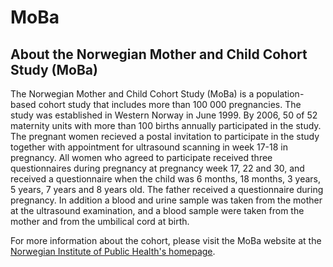 # MoBa
## About the Norwegian Mother and Child Cohort Study (MoBa)
The Norwegian Mother and Child Cohort Study (MoBa) is a population-based cohort study that includes more than 100 000 pregnancies. The study was established in Western Norway in June 1999. By 2006, 50 of 52 maternity units with more than 100 births annually participated in the study. The pregnant women recieved a postal invitation to participate in the study together with appointment for ultrasound scanning in week 17-18 in pregnancy. All women who agreed to participate received three questionnaires during pregnancy at pregnancy week 17, 22 and 30, and received a questionnaire when the child was 6 months, 18 months, 3 years, 5 years, 7 years and 8 years old. The father received a questionnaire during pregnancy. In addition a blood and urine sample was taken from the mother at the ultrasound examination, and a blood sample were taken from the mother and from the umbilical cord at birth.

For more information about the cohort, please visit the MoBa website at the [Norwegian Institute of Public Health's homepage](https://www.fhi.no/en/ch/studies/moba/).
